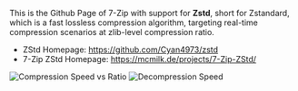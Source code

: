 
This is the Github Page of 7-Zip with support for **Zstd**, short for Zstandard, which is a fast lossless compression algorithm, targeting real-time compression scenarios at zlib-level compression ratio. 

- ZStd Homepage: https://github.com/Cyan4973/zstd
- 7-Zip ZStd Homepage: https://mcmilk.de/projects/7-Zip-ZStd/

![Compression Speed vs Ratio](https://mcmilk.de/projects/7-Zip-ZStd/dl/7z1602_ZStd_ratio.png "Compression Speed vs Ratio")
![Decompression Speed](https://mcmilk.de/projects/7-Zip-ZStd/dl/7z1514_ZStd_Dspeed.png "Decompression Speed")
